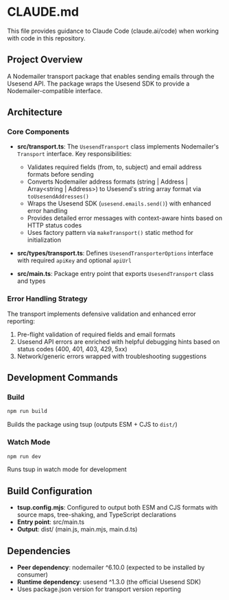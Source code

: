 # CLAUDE.md

This file provides guidance to Claude Code (claude.ai/code) when working with code in this repository.

## Project Overview

A Nodemailer transport package that enables sending emails through the Usesend API. The package wraps the Usesend SDK to provide a Nodemailer-compatible interface.

## Architecture

### Core Components

- **src/transport.ts**: The `UsesendTransport` class implements Nodemailer's `Transport` interface. Key responsibilities:
  - Validates required fields (from, to, subject) and email address formats before sending
  - Converts Nodemailer address formats (string | Address | Array<string | Address>) to Usesend's string array format via `toUsesendAddresses()`
  - Wraps the Usesend SDK (`usesend.emails.send()`) with enhanced error handling
  - Provides detailed error messages with context-aware hints based on HTTP status codes
  - Uses factory pattern via `makeTransport()` static method for initialization

- **src/types/transport.ts**: Defines `UsesendTransporterOptions` interface with required `apiKey` and optional `apiUrl`

- **src/main.ts**: Package entry point that exports `UsesendTransport` class and types

### Error Handling Strategy

The transport implements defensive validation and enhanced error reporting:
1. Pre-flight validation of required fields and email formats
2. Usesend API errors are enriched with helpful debugging hints based on status codes (400, 401, 403, 429, 5xx)
3. Network/generic errors wrapped with troubleshooting suggestions

## Development Commands

### Build
```bash
npm run build
```
Builds the package using tsup (outputs ESM + CJS to `dist/`)

### Watch Mode
```bash
npm run dev
```
Runs tsup in watch mode for development

## Build Configuration

- **tsup.config.mjs**: Configured to output both ESM and CJS formats with source maps, tree-shaking, and TypeScript declarations
- **Entry point**: src/main.ts
- **Output**: dist/ (main.js, main.mjs, main.d.ts)

## Dependencies

- **Peer dependency**: nodemailer ^6.10.0 (expected to be installed by consumer)
- **Runtime dependency**: usesend ^1.3.0 (the official Usesend SDK)
- Uses package.json version for transport version reporting
